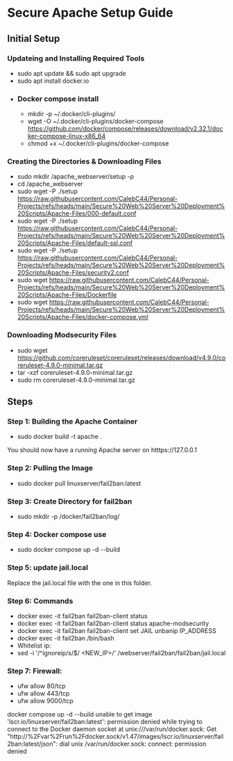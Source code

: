 # Secure Apache Setup Guide
## Initial Setup
### Updateing and Installing Required Tools
- sudo apt update && sudo apt upgrade
- sudo apt install docker.io
- ### Docker compose install
  - mkdir -p ~/.docker/cli-plugins/
  - wget -O ~/.docker/cli-plugins/docker-compose https://github.com/docker/compose/releases/download/v2.32.1/docker-compose-linux-x86_64
  - chmod +x ~/.docker/cli-plugins/docker-compose
### Creating the Directories & Downloading Files
- sudo mkdir /apache_webserver/setup -p
- cd /apache_webserver
- sudo wget -P ./setup https://raw.githubusercontent.com/CalebC44/Personal-Projects/refs/heads/main/Secure%20Web%20Server%20Deployment%20Scripts/Apache-Files/000-default.conf
- sudo wget -P ./setup https://raw.githubusercontent.com/CalebC44/Personal-Projects/refs/heads/main/Secure%20Web%20Server%20Deployment%20Scripts/Apache-Files/default-ssl.conf
- sudo wget -P ./setup https://raw.githubusercontent.com/CalebC44/Personal-Projects/refs/heads/main/Secure%20Web%20Server%20Deployment%20Scripts/Apache-Files/security2.conf
- sudo wget https://raw.githubusercontent.com/CalebC44/Personal-Projects/refs/heads/main/Secure%20Web%20Server%20Deployment%20Scripts/Apache-Files/Dockerfile
- sudo wget https://raw.githubusercontent.com/CalebC44/Personal-Projects/refs/heads/main/Secure%20Web%20Server%20Deployment%20Scripts/Apache-Files/docker-compose.yml

### Downloading Modsecurity Files
- sudo wget https://github.com/coreruleset/coreruleset/releases/download/v4.9.0/coreruleset-4.9.0-minimal.tar.gz
- tar -xzf coreruleset-4.9.0-minimal.tar.gz
- sudo rm coreruleset-4.9.0-minimal.tar.gz 

## Steps
### Step 1: Building the Apache Container
- sudo docker build -t apache .

You should now have a running Apache server on htttps://127.0.0.1
### Step 2: Pulling the Image
- sudo docker pull linuxserver/fail2ban:latest
### Step 3: Create Directory for fail2ban
- sudo mkdir -p /docker/fail2ban/log/
### Step 4: Docker compose use
- sudo docker compose up -d --build

### Step 5: update jail.local 
Replace the jail.local file with the one in this folder.

### Step 6: Commands
- docker exec -it fail2ban fail2ban-client status
- docker exec -it fail2ban fail2ban-client status apache-modsecurity
- docker exec -it fail2ban fail2ban-client set JAIL unbanip IP_ADDRESS
- docker exec -it fail2ban /bin/bash
- Whitelist ip:
- sed -i '/^ignoreip/s/$/ <NEW_IP>/' /webserver/fail2ban/fail2ban/jail.local

### Step 7: Firewall: 
- ufw allow 80/tcp
- ufw allow 443/tcp
- ufw allow 9000/tcp

docker compose up -d --build
unable to get image 'lscr.io/linuxserver/fail2ban:latest': permission denied while trying to connect to the Docker daemon socket at unix:///var/run/docker.sock: Get "http://%2Fvar%2Frun%2Fdocker.sock/v1.47/images/lscr.io/linuxserver/fail2ban:latest/json": dial unix /var/run/docker.sock: connect: permission denied






